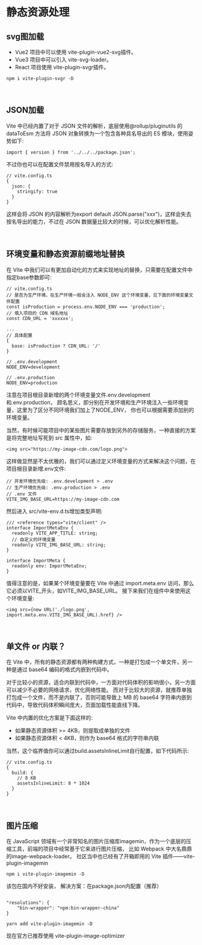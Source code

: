 # 静态资源处理
## svg图加载
- Vue2 项目中可以使用 vite-plugin-vue2-svg插件。
- Vue3 项目中可以引入 vite-svg-loader。
- React 项目使用 vite-plugin-svgr插件。
```
npm i vite-plugin-svgr -D
```

<br>

## JSON加载
Vite 中已经内置了对于 JSON 文件的解析，底层使用@rollup/pluginutils 的 dataToEsm 方法将 JSON 对象转换为一个包含各种具名导出的 ES 模块，使用姿势如下:
```
import { version } from '../../../package.json';
```
不过你也可以在配置文件禁用按名导入的方式:
```
// vite.config.ts
{
  json: {
    stringify: true
  }
}
```
这样会将 JSON 的内容解析为export default JSON.parse("xxx")，这样会失去按名导出的能力，不过在 JSON 数据量比较大的时候，可以优化解析性能。

<br>

## 环境变量和静态资源前缀地址替换
在 Vite 中我们可以有更加自动化的方式来实现地址的替换，只需要在配置文件中指定base参数即可:
```
// vite.config.ts
// 是否为生产环境，在生产环境一般会注入 NODE_ENV 这个环境变量，见下面的环境变量文件配置
const isProduction = process.env.NODE_ENV === 'production';
// 填入项目的 CDN 域名地址
const CDN_URL = 'xxxxxx';

...
// 具体配置
{
  base: isProduction ? CDN_URL: '/'
}

// .env.development
NODE_ENV=development

// .env.production
NODE_ENV=production
```
注意在项目根目录新增的两个环境变量文件.env.development和.env.production，
顾名思义，即分别在开发环境和生产环境注入一些环境变量，这里为了区分不同环境我们加上了NODE_ENV，
你也可以根据需要添加别的环境变量。

当然，有时候可能项目中的某些图片需要存放到另外的存储服务，一种直接的方案是将完整地址写死到 src 属性中，如:
```
<img src="https://my-image-cdn.com/logo.png">
```
这样做显然是不太优雅的，我们可以通过定义环境变量的方式来解决这个问题，在项目根目录新增.env文件:
```
// 开发环境优先级: .env.development > .env
// 生产环境优先级: .env.production > .env
// .env 文件
VITE_IMG_BASE_URL=https://my-image-cdn.com
```
然后进入 src/vite-env.d.ts增加类型声明:
```
/// <reference types="vite/client" />
interface ImportMetaEnv {
  readonly VITE_APP_TITLE: string;
  // 自定义的环境变量
  readonly VITE_IMG_BASE_URL: string;
}

interface ImportMeta {
  readonly env: ImportMetaEnv;
}
```
值得注意的是，如果某个环境变量要在 Vite 中通过 import.meta.env 访问，那么它必须以VITE_开头，如VITE_IMG_BASE_URL。
接下来我们在组件中来使用这个环境变量:
```
<img src={new URL('./logo.png', import.meta.env.VITE_IMG_BASE_URL).href} />
```

<br>

## 单文件 or 内联？
在 Vite 中，所有的静态资源都有两种构建方式，一种是打包成一个单文件，另一种是通过 base64 编码的格式内嵌到代码中。

对于比较小的资源，适合内联到代码中，一方面对代码体积的影响很小，另一方面可以减少不必要的网络请求，优化网络性能。
而对于比较大的资源，就推荐单独打包成一个文件，而不是内联了，否则可能导致上 MB 的 base64 字符串内嵌到代码中，导致代码体积瞬间庞大，页面加载性能直线下降。

Vite 中内置的优化方案是下面这样的:
- 如果静态资源体积 >= 4KB，则提取成单独的文件
- 如果静态资源体积 < 4KB，则作为 base64 格式的字符串内联

当然，这个临界值你可以通过build.assetsInlineLimit自行配置，如下代码所示:
```
// vite.config.ts
{
  build: {
    // 8 KB
    assetsInlineLimit: 8 * 1024
  }
}
```

<br>

## 图片压缩
在 JavaScript 领域有一个非常知名的图片压缩库imagemin，作为一个底层的压缩工具，前端的项目中经常基于它来进行图片压缩，
比如 Webpack 中大名鼎鼎的image-webpack-loader。
社区当中也已经有了开箱即用的 Vite 插件——vite-plugin-imagemin
```
npm i vite-plugin-imagemin -D
```
该包在国内不好安装，
解决方案：在package.json内配置（推荐）
```

"resolutions": {
    "bin-wrapper": "npm:bin-wrapper-china"
}
```
```
yarn add vite-plugin-imagemin -D
```
现在官方已推荐使用 vite-plugin-image-optimizer